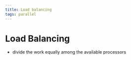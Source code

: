 ```yaml
---
title: Load balancing
tags: parallel 
---
```


# Load Balancing
- divide the work equally among the available processors






































































